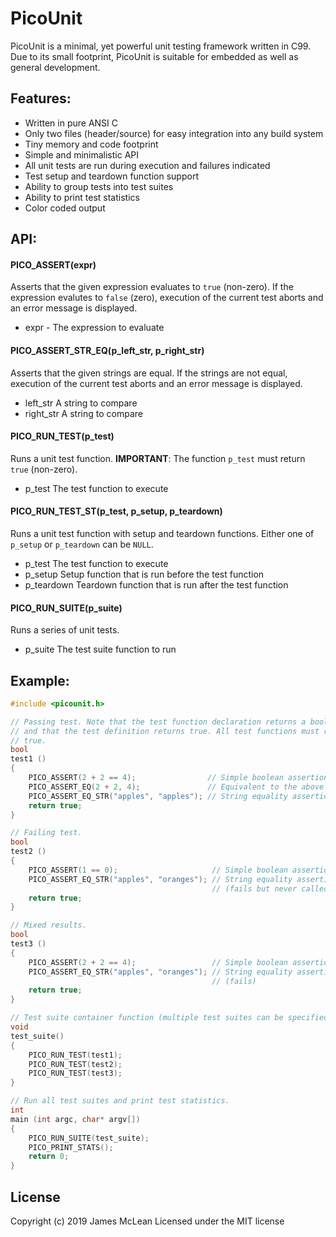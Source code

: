 PicoUnit
========

PicoUnit is a minimal, yet powerful unit testing framework written in C99.
Due to its small footprint, PicoUnit is suitable for embedded as well as general
development.

Features:
--------

- Written in pure ANSI C
- Only two files (header/source) for easy integration into any build system
- Tiny memory and code footprint
- Simple and minimalistic API
- All unit tests are run during execution and failures indicated
- Test setup and teardown function support
- Ability to group tests into test suites
- Ability to print test statistics
- Color coded output


API:
--------

#### PICO_ASSERT(expr)

Asserts that the given expression evaluates to `true` (non-zero). If the
expression evalutes to `false` (zero), execution of the current test aborts and
an error message is displayed.

- expr - The expression to evaluate

#### PICO_ASSERT_STR_EQ(p_left_str, p_right_str)

Asserts that the given strings are equal. If the strings are not equal,
execution of the current test aborts and an error message is displayed.

- left_str  A string to compare
- right_str A string to compare

#### PICO_RUN_TEST(p_test)

Runs a unit test function. **IMPORTANT**: The function `p_test` must
return `true` (non-zero).

- p_test The test function to execute

#### PICO_RUN_TEST_ST(p_test, p_setup, p_teardown)

Runs a unit test function with setup and teardown functions. Either one of
`p_setup` or `p_teardown` can be `NULL`.

- p_test The test function to execute
- p_setup Setup function that is run before the test function
- p_teardown Teardown function that is run after the test function

#### PICO_RUN_SUITE(p_suite)

Runs a series of unit tests.

- p_suite The test suite function to run

Example:
--------

```C
#include <picounit.h>

// Passing test. Note that the test function declaration returns a boolean value
// and that the test definition returns true. All test functions must return
// true.
bool
test1 ()
{
    PICO_ASSERT(2 + 2 == 4);                // Simple boolean assertion (ok)
    PICO_ASSERT_EQ(2 + 2, 4);               // Equivalent to the above (ok)
    PICO_ASSERT_EQ_STR("apples", "apples"); // String equality assertion (ok)
    return true;
}

// Failing test.
bool
test2 ()
{
    PICO_ASSERT(1 == 0);                     // Simple boolean assertion (fails)
    PICO_ASSERT_EQ_STR("apples", "oranges"); // String equality assertion
                                             // (fails but never called)
    return true;
}

// Mixed results.
bool
test3 ()
{
    PICO_ASSERT(2 + 2 == 4);                 // Simple boolean assertion (ok)
    PICO_ASSERT_EQ_STR("apples", "oranges"); // String equality assertion
                                             // (fails)
    return true;
}

// Test suite container function (multiple test suites can be specified).
void
test_suite()
{
    PICO_RUN_TEST(test1);
    PICO_RUN_TEST(test2);
    PICO_RUN_TEST(test3);
}

// Run all test suites and print test statistics.
int
main (int argc, char* argv[])
{
    PICO_RUN_SUITE(test_suite);
    PICO_PRINT_STATS();
    return 0;
}
```

## License
Copyright (c) 2019 James McLean
Licensed under the MIT license
